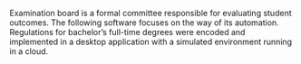 Examination board is a formal committee responsible for evaluating student outcomes. The following software focuses on the way of its automation. Regulations for bachelor’s full-time degrees were encoded and implemented in a desktop application with a simulated environment running in a cloud.
